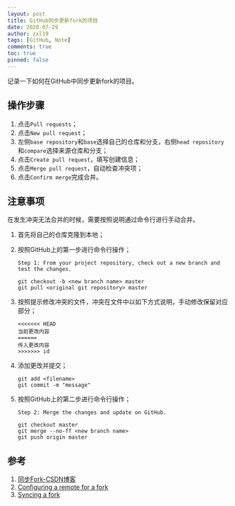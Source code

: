 ```yaml
---
layout: post
title: GitHub同步更新fork的项目
date: 2020-07-29
author: zxl19
tags: [GitHub, Note]
comments: true
toc: true
pinned: false
---
```


记录一下如何在GitHub中同步更新fork的项目。

<!-- more -->

## 操作步骤

1. 点击`Pull requests`；
2. 点击`New pull request`；
3. 左侧`base repository`和`base`选择自己的仓库和分支，右侧`head repository`和`compare`选择来源仓库和分支；
4. 点击`Create pull request`，填写创建信息；
5. 点击`Merge pull request`，自动检查冲突项；
6. 点击`Confirm merge`完成合并。

## 注意事项

在发生冲突无法合并的时候，需要按照说明通过命令行进行手动合并。

1. 首先将自己的仓库克隆到本地；
2. 按照GitHub上的第一步进行命令行操作；

    ```text
    Step 1: From your project repository, check out a new branch and test the changes.
    ```

    ```shell
    git checkout -b <new branch name> master
    git pull <original git repository> master
    ```

3. 按照提示修改冲突的文件，冲突在文件中以如下方式说明，手动修改保留对应部分；

    ```text
    <<<<<<< HEAD
    当前更改内容
    ======
    传入更改内容
    >>>>>>> id
    ```

4. 添加更改并提交；

    ```shell
    git add <filename>
    git commit -m "message"
    ```

5. 按照GitHub上的第二步进行命令行操作；

    ```text
    Step 2: Merge the changes and update on GitHub.
    ```

    ```shell
    git checkout master
    git merge --no-ff <new branch name>
    git push origin master
    ```

## 参考

1. [同步Fork-CSDN博客](https://blog.csdn.net/qq1332479771/article/details/56087333)
2. [Configuring a remote for a fork](https://docs.github.com/en/github/collaborating-with-issues-and-pull-requests/configuring-a-remote-for-a-fork)
3. [Syncing a fork](https://docs.github.com/en/github/collaborating-with-issues-and-pull-requests/syncing-a-fork)
